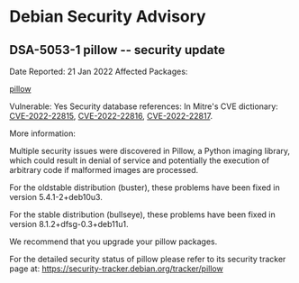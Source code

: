 
Debian Security Advisory
========================


DSA-5053-1 pillow -- security update
------------------------------------



Date Reported:
21 Jan 2022
Affected Packages:

[pillow](https://packages.debian.org/src:pillow)

Vulnerable:
Yes
Security database references:
In Mitre's CVE dictionary: [CVE-2022-22815](https://security-tracker.debian.org/tracker/CVE-2022-22815), [CVE-2022-22816](https://security-tracker.debian.org/tracker/CVE-2022-22816), [CVE-2022-22817](https://security-tracker.debian.org/tracker/CVE-2022-22817).  

More information:

Multiple security issues were discovered in Pillow, a Python imaging
library, which could result in denial of service and potentially
the execution of arbitrary code if malformed images are processed.


For the oldstable distribution (buster), these problems have been fixed
in version 5.4.1-2+deb10u3.


For the stable distribution (bullseye), these problems have been fixed in
version 8.1.2+dfsg-0.3+deb11u1.


We recommend that you upgrade your pillow packages.


For the detailed security status of pillow please refer to
its security tracker page at:
<https://security-tracker.debian.org/tracker/pillow>





